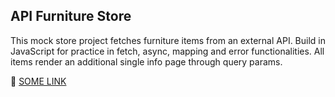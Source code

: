 ## API Furniture Store

This mock store project fetches furniture items from an external API. Build in JavaScript for practice in fetch, async, mapping and error functionalities. All items render an additional single info page through query params.

🚀 [SOME LINK](https://google.com)
